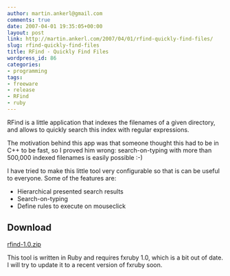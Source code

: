 ```yaml
---
author: martin.ankerl@gmail.com
comments: true
date: 2007-04-01 19:35:05+00:00
layout: post
link: http://martin.ankerl.com/2007/04/01/rfind-quickly-find-files/
slug: rfind-quickly-find-files
title: RFind - Quickly Find Files
wordpress_id: 86
categories:
- programming
tags:
- freeware
- release
- RFind
- ruby
---
```


RFind is a little application that indexes the filenames of a given directory, and allows to quickly search this index with regular expressions.

The motivation behind this app was that someone thought this had to be in C++ to be fast, so I proved him wrong: search-on-typing with more than 500,000 indexed filenames is easily possible :-)

I have tried to make this little tool very configurable so that is can be useful to everyone. Some of the features are:

* Hierarchical presented search results
* Search-on-typing
* Define rules to execute on mouseclick

## Download

[rfind-1.0.zip](/files/2007/04/rfind-1.0.zip)

This tool is written in Ruby and requires fxruby 1.0, which is a bit out of date. I will try to update it to a recent version of fxruby soon.